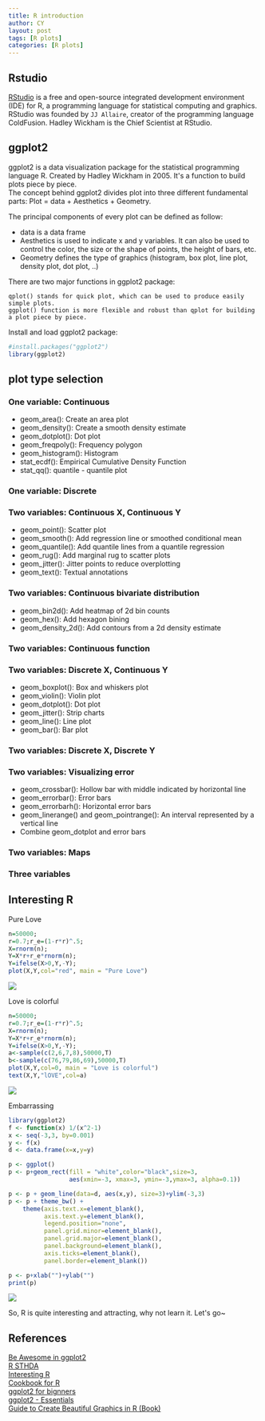 ```yaml
---
title: R introduction
author: CY
layout: post
tags: [R plots]
categories: [R plots]
---
```


Rstudio
-------

[RStudio](https://www.rstudio.com/) is a free and open-source integrated development environment (IDE) for R, a programming language for statistical computing and graphics.    
RStudio was founded by `JJ Allaire`, creator of the programming language ColdFusion. Hadley Wickham is the Chief Scientist at RStudio.

ggplot2
-------
ggplot2 is a data visualization package for the statistical programming language R. Created by Hadley Wickham in 2005. It's a function to build plots piece by piece.   
The concept behind ggplot2 divides plot into three different fundamental parts:       Plot = data + Aesthetics + Geometry.  

The principal components of every plot can be defined as follow:   
- data is a data frame    
- Aesthetics is used to indicate x and y variables. It can also be used to control the color, the size or the shape of points, the height of bars, etc.   
- Geometry defines the type of graphics (histogram, box plot, line plot, density plot, dot plot, ..)

There are two major functions in ggplot2 package:
```
qplot() stands for quick plot, which can be used to produce easily simple plots.
ggplot() function is more flexible and robust than qplot for building a plot piece by piece.
```

Install and load ggplot2 package:  
``` r
#install.packages("ggplot2")
library(ggplot2)
```

plot type selection
-------------------

### One variable: Continuous
- geom_area(): Create an area plot
- geom_density(): Create a smooth density estimate
- geom_dotplot(): Dot plot
- geom_freqpoly(): Frequency polygon
- geom_histogram(): Histogram
- stat_ecdf(): Empirical Cumulative Density Function
- stat_qq(): quantile - quantile plot

### One variable: Discrete

### Two variables: Continuous X, Continuous Y
- geom_point(): Scatter plot
- geom_smooth(): Add regression line or smoothed conditional mean
- geom_quantile(): Add quantile lines from a quantile regression
- geom_rug(): Add marginal rug to scatter plots
- geom_jitter(): Jitter points to reduce overplotting
- geom_text(): Textual annotations

### Two variables: Continuous bivariate distribution 
- geom_bin2d(): Add heatmap of 2d bin counts
- geom_hex(): Add hexagon bining
- geom_density_2d(): Add contours from a 2d density estimate

### Two variables: Continuous function

### Two variables: Discrete X, Continuous Y
- geom_boxplot(): Box and whiskers plot
- geom_violin(): Violin plot
- geom_dotplot(): Dot plot
- geom_jitter(): Strip charts
- geom_line(): Line plot
- geom_bar(): Bar plot

### Two variables: Discrete X, Discrete Y

### Two variables: Visualizing error
- geom_crossbar(): Hollow bar with middle indicated by horizontal line
- geom_errorbar(): Error bars
- geom_errorbarh(): Horizontal error bars
- geom_linerange() and geom_pointrange(): An interval represented by a vertical line
- Combine geom_dotplot and error bars

### Two variables: Maps

### Three variables

Interesting R
-------------
Pure Love  
``` r
n=50000;
r=0.7;r_e=(1-r*r)^.5;
X=rnorm(n);
Y=X*r+r_e*rnorm(n);
Y=ifelse(X>0,Y,-Y);
plot(X,Y,col="red", main = "Pure Love")
```
![](/images/introduction-unnamed-chunk-3-1.png)

Love is colorful
``` r
n=50000;
r=0.7;r_e=(1-r*r)^.5;
X=rnorm(n);
Y=X*r+r_e*rnorm(n);
Y=ifelse(X>0,Y,-Y);
a<-sample(c(2,6,7,8),50000,T)
b<-sample(c(76,79,86,69),50000,T)
plot(X,Y,col=0, main = "Love is colorful")
text(X,Y,"lOVE",col=a)
```
![](/images/introduction-unnamed-chunk-4-1.png)

Embarrassing 
``` r
library(ggplot2)
f <- function(x) 1/(x^2-1)
x <- seq(-3,3, by=0.001)
y <- f(x)
d <- data.frame(x=x,y=y)

p <- ggplot()
p <- p+geom_rect(fill = "white",color="black",size=3,
                 aes(xmin=-3, xmax=3, ymin=-3,ymax=3, alpha=0.1))

p <- p + geom_line(data=d, aes(x,y), size=3)+ylim(-3,3)
p <- p + theme_bw() +
    theme(axis.text.x=element_blank(),
          axis.text.y=element_blank(),
          legend.position="none",
          panel.grid.minor=element_blank(),
          panel.grid.major=element_blank(),
          panel.background=element_blank(),
          axis.ticks=element_blank(),
          panel.border=element_blank())

p <- p+xlab("")+ylab("")
print(p)
```
![](images/introduction-unnamed-chunk-5-1.png) 

So, R is quite interesting and attracting, why not learn it. Let's go~  

References
----------
[Be Awesome in ggplot2](http://www.sthda.com/english/wiki/be-awesome-in-ggplot2-a-practical-guide-to-be-highly-effective-r-software-and-data-visualization#one-variable-discrete)   
[R STHDA](http://www.sthda.com/english/wiki/r-software)  
[Interesting R](https://www.plob.org/article/1221.html)  
[Cookbook for R](http://www.cookbook-r.com/)  
[ggplot2 for bignners](https://www.plob.org/article/10475.html)  
[ggplot2 - Essentials](http://www.sthda.com/english/wiki/ggplot2-essentials)   
[Guide to Create Beautiful Graphics in R (Book)](http://www.sthda.com/english/download/3-ebooks/5-guide-to-create-beautiful-graphics-in-r-book)